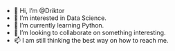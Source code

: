 - 👋 Hi, I’m @Driktor
- 👀 I’m interested in Data Science.
- 🌱 I’m currently learning Python.
- 💞️ I’m looking to collaborate on something interesting.
- 📫 I am still thinking the best way on how to reach me.

<!---
Driktor/Driktor is a ✨ special ✨ repository because its `README.md` (this file) appears on your GitHub profile.
You can click the Preview link to take a look at your changes.
--->

